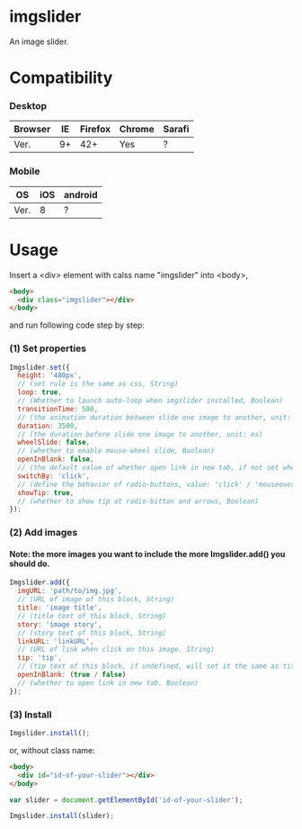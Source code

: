 # imgslider
An image slider.

# Compatibility
### Desktop
Browser       | IE            | Firefox       | Chrome        | Sarafi
------------- | ------------- | ------------- | ------------- | ------------- |
Ver.          | 9+            | 42+           | Yes           | ?
### Mobile
OS            | iOS           | android
------------- | ------------- | ------------- |
Ver.          | 8             | ?

# Usage
Insert a \<div\> element with calss name "imgslider" into \<body\>,
```HTML
<body>
  <div class="imgslider"></div>
</body>
```
and run following code step by step:
### (1) Set properties
```javascript
Imgslider.set({
  height: '480px',
  // (set rule is the same as css, String)
  loop: true,
  // (Whether to launch auto-loop when imgslider installed, Boolean)
  transitionTime: 500,
  // (the animation duration between slide one image to another, unit: ms)
  duration: 3500,
  // (the duration before slide one image to another, unit: ms)
  wheelSlide: false,
  // (whether to enable mouse-wheel slide, Boolean)
  openInBlank: false,
  // (the default value of whether open link in new tab, if not set when add image, Boolean)
  switchBy: 'click',
  // (define the behavior of radio-buttons, value: 'click' / 'mouseover', String)
  showTip: true,
  // (whether to show tip at radio-bitton and arrows, Boolean)
});
```
### (2) Add images
#### Note: the more images you want to include the more Imgslider.add() you should do.
```javascript
Imgslider.add({
  imgURL: 'path/to/img.jpg',
  // (URL of image of this block, String)
  title: 'image title',
  // (title text of this block, String)
  story: 'image story',
  // (story text of this block, String)
  linkURL: 'linkURL',
  // (URL of link when click on this image. String)
  tip: 'tip',
  // (tip text of this block, if undefined, will set it the same as title, String)
  openInBlank: (true / false)
  // (whether to open link in new tab. Boolean)
});
```
### (3) Install
```javascript
Imgslider.install();
```
or, without class name:
```HTML
<body>
  <div id="id-of-your-slider"></div>
</body>
```
```javascript
var slider = document.getElementById('id-of-your-slider');

Imgslider.install(slider);
```
